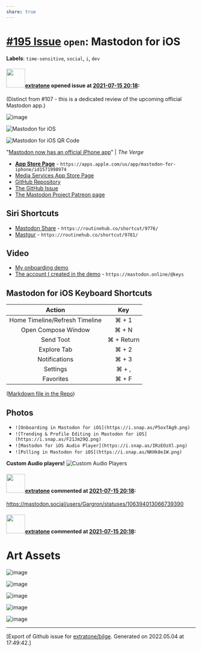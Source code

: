 ```yaml
---
share: true
---
```

# [\#195 Issue](https://github.com/extratone/bilge/issues/195) `open`: Mastodon for iOS
**Labels**: `time-sensitive`, `social`, `i`, `dev`


#### <img src="https://avatars.githubusercontent.com/u/43663476?u=5047287ff0b8c3ce7f7e5858d204c9b3e57d8e44&v=4" width="50">[extratone](https://github.com/extratone) opened issue at [2021-07-15 20:18](https://github.com/extratone/bilge/issues/195):

(Distinct from #107 - this is a dedicated review of the upcoming official Mastodon app.)

![image](https://user-images.githubusercontent.com/43663476/127726126-0fd97385-5bb8-4c9d-8044-58f2dece4bab.png)

![Mastodon for iOS](https://i.snap.as/sHTDx8AV.png)

![Mastodon for iOS QR Code](https://i.snap.as/hqmcJQGx.jpg)

"[Mastodon now has an official iPhone app](https://www.theverge.com/2021/7/30/22602275/mastodon-decentralized-social-network-official-ios-app-launches)" | *The Verge*

* [**App Store Page**](https://apps.apple.com/us/app/mastodon-for-iphone/id1571998974) - `https://apps.apple.com/us/app/mastodon-for-iphone/id1571998974`
* [Media Services App Store Page](https://tools.applemediaservices.com/app/1571998974)
* [GitHub Repository](https://github.com/mastodon/mastodon-ios)
* [The GitHub Issue](https://github.com/extratone/bilge/issues/195)
* [The Mastodon Project Patreon page](https://www.patreon.com/mastodon)


## Siri Shortcuts
* [Mastodon Share](https://routinehub.co/shortcut/9776/) - `https://routinehub.co/shortcut/9776/`
* [Mastgur](https://routinehub.co/shortcut/9781/) - `https://routinehub.co/shortcut/9781/`

## Video
* [My onboarding demo](https://youtu.be/bD8GQvNrE7E)
* [The account I created in the demo](https://mastodon.online/@keys) - `https://mastodon.online/@keys`

## Mastodon for iOS Keyboard Shortcuts
| Action                         | Key        |
|:------------------------------:|:----------:|
| Home Timeline/Refresh Timeline | ⌘ + 1      |
| Open Compose Window            | ⌘ + N      |
| Send Toot                      | ⌘ + Return |
| Explore Tab                    | ⌘ + 2      |
| Notifications                  | ⌘ + 3      |
| Settings                       | ⌘ + ,      |
| Favorites                      | ⌘ + F      |
([Markdown file in the Repo](https://github.com/extratone/bilge/blob/main/documentation/Masto/MastodonKeys.md))

## Photos
* `![Onboarding in Mastodon for iOS](https://i.snap.as/P5oxTAg9.png)`
* `![Trending & Profile Editing in Mastodon for iOS](https://i.snap.as/F21Jm29Q.png)`
* `![Mastodon for iOS Audio Player](https://i.snap.as/IRzEOzXl.png)`
* `![Polling in Mastodon for iOS](https://i.snap.as/NKHk8e1W.png)`

**Custom Audio players!**
![Custom Audio Players](https://user-images.githubusercontent.com/43663476/123793971-f49d0000-d8a7-11eb-80cf-d5423992468e.png)


#### <img src="https://avatars.githubusercontent.com/u/43663476?u=5047287ff0b8c3ce7f7e5858d204c9b3e57d8e44&v=4" width="50">[extratone](https://github.com/extratone) commented at [2021-07-15 20:18](https://github.com/extratone/bilge/issues/195#issuecomment-883799648):

https://mastodon.social/users/Gargron/statuses/106394013066739390

#### <img src="https://avatars.githubusercontent.com/u/43663476?u=5047287ff0b8c3ce7f7e5858d204c9b3e57d8e44&v=4" width="50">[extratone](https://github.com/extratone) commented at [2021-07-15 20:18](https://github.com/extratone/bilge/issues/195#issuecomment-890307765):

# Art Assets

![image](https://user-images.githubusercontent.com/43663476/127733039-d98ed7ff-8271-454a-ba3f-e809895737b5.png)

![image](https://user-images.githubusercontent.com/43663476/127733044-35c0743b-c68e-4115-8784-31aacf13b71f.png)

![image](https://user-images.githubusercontent.com/43663476/127733046-3b433447-0139-4336-84ea-9ae95a7ae6ff.png)

![image](https://user-images.githubusercontent.com/43663476/127733050-0ecb314a-b8be-44f9-ac11-9a09ff686236.png)

![image](https://user-images.githubusercontent.com/43663476/127733056-39bd4281-bfb5-4620-a1c8-355d4016674e.png)


-------------------------------------------------------------------------------



[Export of Github issue for [extratone/bilge](https://github.com/extratone/bilge). Generated on 2022.05.04 at 17:49:42.]
